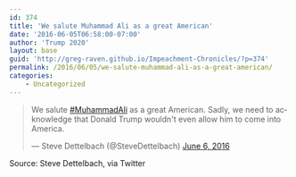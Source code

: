 ```yaml
---
id: 374
title: 'We salute Muhammad Ali as a great American'
date: '2016-06-05T06:58:00-07:00'
author: 'Trump 2020'
layout: base
guid: 'http://greg-raven.github.io/Impeachment-Chronicles/?p=374'
permalink: /2016/06/05/we-salute-muhammad-ali-as-a-great-american/
categories:
    - Uncategorized
---
```


<blockquote class="twitter-tweet"><p lang="en" dir="ltr">We salute <a href="https://twitter.com/hashtag/MuhammadAli?src=hash&amp;ref_src=twsrc%5Etfw">#MuhammadAli</a> as a great American. Sadly, we need to acknowledge that Donald Trump wouldn&#39;t even allow him to come into America.</p>&mdash; Steve Dettelbach (@SteveDettelbach) <a href="https://twitter.com/SteveDettelbach/status/739622713724002305?ref_src=twsrc%5Etfw">June 6, 2016</a></blockquote> <script async src="https://platform.twitter.com/widgets.js" charset="utf-8"></script>

Source: Steve Dettelbach, via Twitter
